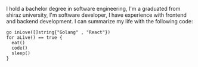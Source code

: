 I hold a bachelor degree in software engineering, I'm a graduated from shiraz university, I'm software developer,
I have experience with frontend and backend development. I can summarize my life with the following code:
```golang
go inLove([]string{"Golang" , "React"})
for aLive() == true {
  eat()
  code()
  sleep()
}
```
